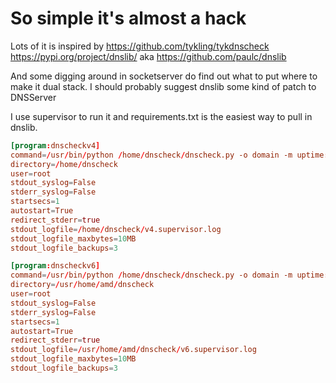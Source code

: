 # So simple it's almost a hack

Lots of it is inspired by
	https://github.com/tykling/tykdnscheck
	https://pypi.org/project/dnslib/ aka https://github.com/paulc/dnslib

And some digging around in socketserver do find out what to put where to make it dual
stack. I should probably suggest dnslib some kind of patch to DNSServer

I use supervisor to run it and requirements.txt is the easiest way to pull in dnslib.

```conf
[program:dnscheckv4]
command=/usr/bin/python /home/dnscheck/dnscheck.py -o domain -m uptime:uptime -m date:date --log-prefix --log truncated,error -a 0.0.0.0 --tcp
directory=/home/dnscheck
user=root
stdout_syslog=False
stderr_syslog=False
startsecs=1
autostart=True
redirect_stderr=true
stdout_logfile=/home/dnscheck/v4.supervisor.log
stdout_logfile_maxbytes=10MB
stdout_logfile_backups=3

[program:dnscheckv6]
command=/usr/bin/python /home/dnscheck/dnscheck.py -o domain -m uptime:uptime -m date:date --log-prefix --log truncated,error -a :: --tcp
directory=/usr/home/amd/dnscheck
user=root
stdout_syslog=False
stderr_syslog=False
startsecs=1
autostart=True
redirect_stderr=true
stdout_logfile=/usr/home/amd/dnscheck/v6.supervisor.log
stdout_logfile_maxbytes=10MB
stdout_logfile_backups=3
```
